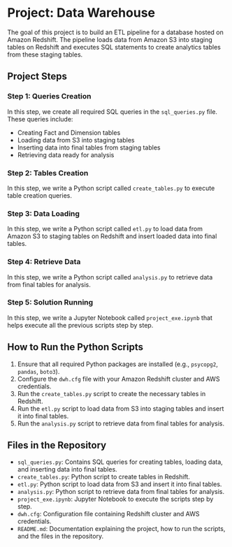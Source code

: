 # Project: Data Warehouse

The goal of this project is to build an ETL pipeline for a database hosted on Amazon Redshift. The pipeline loads data from Amazon S3 into staging tables on Redshift and executes SQL statements to create analytics tables from these staging tables.

## Project Steps

### Step 1: Queries Creation

In this step, we create all required SQL queries in the `sql_queries.py` file. These queries include:

- Creating Fact and Dimension tables
- Loading data from S3 into staging tables
- Inserting data into final tables from staging tables
- Retrieving data ready for analysis

### Step 2: Tables Creation

In this step, we write a Python script called `create_tables.py` to execute table creation queries.

### Step 3: Data Loading

In this step, we write a Python script called `etl.py` to load data from Amazon S3 to staging tables on Redshift and insert loaded data into final tables.

### Step 4: Retrieve Data

In this step, we write a Python script called `analysis.py` to retrieve data from final tables for analysis.

### Step 5: Solution Running

In this step, we write a Jupyter Notebook called `project_exe.ipynb` that helps execute all the previous scripts step by step.

## How to Run the Python Scripts

1. Ensure that all required Python packages are installed (e.g., `psycopg2`, `pandas`, `boto3`).
2. Configure the `dwh.cfg` file with your Amazon Redshift cluster and AWS credentials.
3. Run the `create_tables.py` script to create the necessary tables in Redshift.
4. Run the `etl.py` script to load data from S3 into staging tables and insert it into final tables.
5. Run the `analysis.py` script to retrieve data from final tables for analysis.

## Files in the Repository

- `sql_queries.py`: Contains SQL queries for creating tables, loading data, and inserting data into final tables.
- `create_tables.py`: Python script to create tables in Redshift.
- `etl.py`: Python script to load data from S3 and insert it into final tables.
- `analysis.py`: Python script to retrieve data from final tables for analysis.
- `project_exe.ipynb`: Jupyter Notebook to execute the scripts step by step.
- `dwh.cfg`: Configuration file containing Redshift cluster and AWS credentials.
- `README.md`: Documentation explaining the project, how to run the scripts, and the files in the repository.
